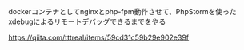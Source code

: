 dockerコンテナとしてnginxとphp-fpm動作させて、PhpStormを使ったxdebugによるリモートデバッグできるまでをやる

https://qiita.com/tttreal/items/59cd31c59b29e902e39f
